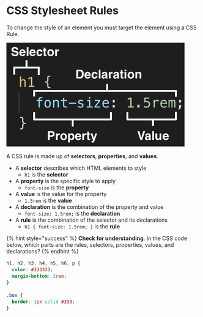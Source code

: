 # CSS Stylesheet Rules

To change the style of an element you must target the element using a CSS Rule.

![](../../.gitbook/assets/image%20%28289%29.png)

A CSS rule is made up of **selectors**, **properties**, and **values**.

* A **selector** describes which HTML elements to style
  * `h1` is the **selector**
* A **property** is the specific style to apply
  * `font-size` is the **property**
* A **value** is the value for the property
  * `1.5rem` is the **value**
* A **declaration** is the combination of the property and value
  * `font-size: 1.5rem;` is the **declaration**
* A **rule** is the combination of the selector and its declarations
  * `h1 { font-size: 1.5rem; }` is the **rule**

{% hint style="success" %}
**Check for understanding**. In the CSS code below, which parts are the rules, selectors, properties, values, and declarations?
{% endhint %}

```css
h1, h2, h3, h4, h5, h6, p {
  color: #333333;
  margin-bottom: 2rem;
}

.box {
  border: 1px solid #333;
}
```

